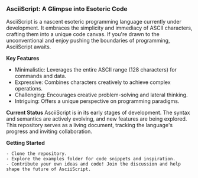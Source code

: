 ### AsciiScript: A Glimpse into Esoteric Code

AsciiScript is a nascent esoteric programming language currently under development. It embraces the simplicity and immediacy of ASCII characters, crafting them into a unique code canvas. If you're drawn to the unconventional and enjoy pushing the boundaries of programming, AsciiScript awaits.

**Key Features**
- Minimalistic: Leverages the entire ASCII range (128 characters) for commands and data.
- Expressive: Combines characters creatively to achieve complex operations.
- Challenging: Encourages creative problem-solving and lateral thinking.
- Intriguing: Offers a unique perspective on programming paradigms.

**Current Status**
AsciiScript is in its early stages of development. The syntax and semantics are actively evolving, and new features are being explored. This repository serves as a living document, tracking the language's progress and inviting collaboration.

**Getting Started**

    - Clone the repository.
    - Explore the examples folder for code snippets and inspiration.
    - Contribute your own ideas and code! Join the discussion and help shape the future of AsciiScript.
